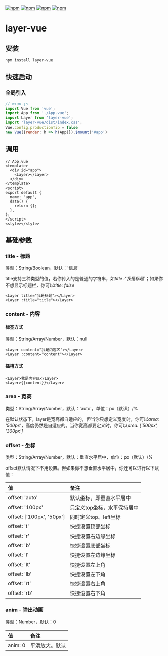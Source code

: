[![npm](https://img.shields.io/npm/dw/layer-vue.svg?style=flat-square)](https://www.npmjs.com/package/layer-vue)
[![npm](https://img.shields.io/bundlephobia/minzip/layer-vue.svg)](https://www.npmjs.com/package/layer-vue)
[![npm](https://img.shields.io/npm/l/layer-vue.svg)](https://www.npmjs.com/package/layer-vue)
[![npm](https://badge.fury.io/js/layer-vue.svg)](https://www.npmjs.com/package/layer-vue)

# layer-vue
## 安装

```
npm install layer-vue
```

## 快速启动

### 全局引入

```js
// mian.js
import Vue from 'vue';
import App from './App.vue';
import Layer from 'layer-vue';
import 'layer-vue/dist/index.css';
Vue.config.productionTip = false
new Vue({render: h => h(App)}).$mount('#app')
```

## 调用

```vue
// App.vue
<template>
  <div id="app">
    <Layer></Layer>
  </div>
</template>
<script>
export default {
  name: "app",
  data() {
    return {};
  },
};
</script>
<style></style>
```

## 基础参数

### title - 标题

类型：String/Boolean，默认：'信息'

title支持三种类型的值，若你传入的是普通的字符串，如*title :'我是标题'*；如果你不想显示标题栏，你可以*title: false*

```vue
<Layer title="我是标题"></Layer>
<Layer :title="title"></Layer>
```

### content - 内容

#### 标签方式

类型：String/Array/Number，默认：null

```vue
<Layer content="我是内容区"></Layer>
<Layer :content="content"></Layer>
```

#### 插槽方式

```vue
<Layer>我是内容区</Layer>
<Layer>{{content}}</Layer>
```

### area - 宽高

类型：String/Array/Number，默认：'auto'，单位：px（默认）/%

在默认状态下，layer是宽高都自适应的，但当你只想定义宽度时，你可以*area: '500px'*，高度仍然是自适应的。当你宽高都要定义时，你可以*area: ['500px', '300px']*

### offset - 坐标

类型：String/Array/Number，默认：垂直水平居中，单位：px（默认）/%

offset默认情况下不用设置。但如果你不想垂直水平居中，你还可以进行以下赋值：

| 值                        | 备注                        |
| :------------------------ | :-------------------------- |
| offset: 'auto'            | 默认坐标，即垂直水平居中    |
| offset: '100px'           | 只定义top坐标，水平保持居中 |
| offset: ['100px', '50px'] | 同时定义top、left坐标       |
| offset: 't'               | 快捷设置顶部坐标            |
| offset: 'r'               | 快捷设置右边缘坐标          |
| offset: 'b'               | 快捷设置底部坐标            |
| offset: 'l'               | 快捷设置左边缘坐标          |
| offset: 'lt'              | 快捷设置左上角              |
| offset: 'lb'              | 快捷设置左下角              |
| offset: 'rt'              | 快捷设置右上角              |
| offset: 'rb'              | 快捷设置右下角              |

### anim - 弹出动画

类型：Number，默认：0

| 值      | 备注           |
| :------ | :------------- |
| anim: 0 | 平滑放大。默认 |